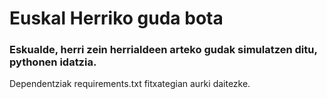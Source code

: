 # Euskal Herriko guda bota

### Eskualde, herri zein herrialdeen arteko gudak simulatzen ditu, pythonen idatzia.

Dependentziak requirements.txt fitxategian aurki daitezke.
